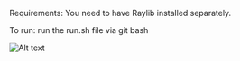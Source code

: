 Requirements:
You need to have Raylib installed separately. 

To run: 
run the run.sh file via git bash


![Alt text](output.gif)
